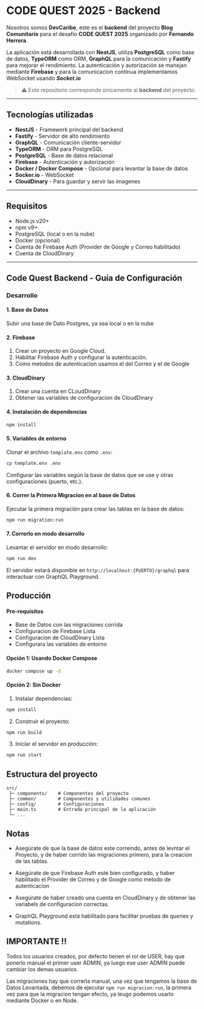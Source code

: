 # CODE QUEST 2025 - Backend

Nosotros somos **DevCaribe**, este es el **backend** del proyecto **Blog Comunitario** para el desafío **CODE QUEST 2025** organizado por **Fernando Herrera**.

La aplicación está desarrollada con **NestJS**, utiliza **PostgreSQL** como base de datos, **TypeORM** como ORM, **GraphQL** para la comunicación y **Fastify** para mejorar el rendimiento. La autenticación y autorización se manejan mediante **Firebase** y para la comunicacion continua implementamos WebSocket usando ***Socket.io***

> ⚠️ Este repositorio corresponde únicamente al **backend** del proyecto.

---

## Tecnologías utilizadas

- **NestJS** - Framework principal del backend
- **Fastify** - Servidor de alto rendimiento
- **GraphQL** - Comunicación cliente-servidor
- **TypeORM** - ORM para PostgreSQL
- **PostgreSQL** - Base de datos relacional
- **Firebase** - Autenticación y autorización
- **Docker / Docker Compose** - Opcional para levantar la base de datos
- **Socker.io** - WebSocket
- **CloudDinary** - Para guardar y servir las imagenes

---

## Requisitos

- Node.js v20+
- npm v9+
- PostgreSQL (local o en la nube)
- Docker (opcional)
- Cuenta de Firebase Auth (Provider de Google y Correo habilitado)
- Cuenta de CloudDinary

---

## Code Quest Backend - Guía de Configuración

### Desarrollo

#### 1. Base de Datos

Subir una base de Dato Postgres, ya sea local o en la nube

#### 2. Firebase

1. Crear un proyecto en Google Cloud.
2. Habilitar Firebase Auth y configurar la autenticación.
3. Como metodos de autenticacion usamos el del Correo y el de Google

#### 3. CloudDinary

1. Crear una cuenta en CLoudDinary
2. Obtener las variables de configuracion de CloudDinary

#### 4. Instalación de dependencias

```bash
npm install
```

#### 5. Variables de entorno

Clonar el archivo `template.env` como `.env`:

```bash
cp template.env .env
```

Configurar las variables según la base de datos que se use y otras configuraciones (puerto, etc.).

#### 6. Correr la Primera Migracion en al base de Datos

Ejecutar la primera migración para crear las tablas en la base de datos:

```bash
npm run migration:run
```
#### 7. Correrlo en modo desarrollo

Levantar el servidor en modo desarrollo:

```bash
npm run dev
```

El servidor estará disponible en `http://localhost:{PUERTO}/graphql` para interactuar con GraphQL Playground.

## Producción

#### Pre-requisitos
  - Base de Datos con las migraciones corrida
  - Configuracion de Firebase Lista
  - Configuracion de CloudDinary Lista
  - Configurara las variables de entorno

#### Opción 1: Usando Docker Compose

```bash
docker compose up -d
```

#### Opción 2: Sin Docker

1. Instalar dependencias:

```bash
npm install
```

2. Construir el proyecto:

```bash
npm run build
```

3. Iniciar el servidor en producción:

```bash
npm run start
```

## Estructura del proyecto

```
src/
 ├─ components/    # Componentes del proyecto
 ├─ common/        # Componentes y utilidades comunes
 ├─ config/        # Configuraciones
 ├─ main.ts        # Entrada principal de la aplicación
 └─ ...
```

## Notas

* Asegúrate de que la base de datos este correindo, antes de levntar el Proyecto, y de haber corrido las migraciones primero, para la creacion de las tablas.

* Asegúrate de que Firebase Auth este bien configurado, y haber habilitado el Provider de Correo y de Google como metodo de autenticacion

* Asegúrate de haber creado una cuenta en CloudDinary y de obtener las variabels de configuracion correctas.

* GraphQL Playground está habilitado para facilitar pruebas de queries y mutations.

## IMPORTANTE !!

Todos los usuarios creados, por defecto tienen el rol de USER, hay que ponerlo manual el primer user ADMIN, ya luego ese user ADMIN puede cambiar los demas usuarios.

Las migraciones hay que correrla manual, una vez que tengamos la base de Datos Levantada, debemos de ejecutar ```npm run migracion:run```, la primera vez para que la migracion tengan efecto, ya leugo podemos usarlo mediante Docker o en Node.